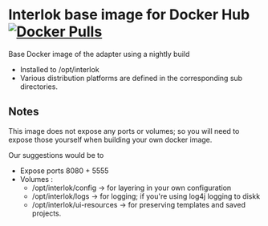 # Interlok base image for Docker Hub [![Docker Pulls](https://img.shields.io/docker/pulls/adaptris/interlok-base.svg)](https://hub.docker.com/r/adaptris/interlok-base/)

Base Docker image of the adapter using a nightly build

* Installed to /opt/interlok
* Various distribution platforms are defined in the corresponding sub directories.

## Notes

This image does not expose any ports or volumes; so you will need to expose those yourself when building your own docker image.

Our suggestions would be to

* Expose ports 8080 + 5555
* Volumes :
    * /opt/interlok/config -> for layering in your own configuration
    * /opt/interlok/logs  -> for logging; if you're using log4j logging to diskk
    * /opt/interlok/ui-resources -> for preserving templates and saved projects.


